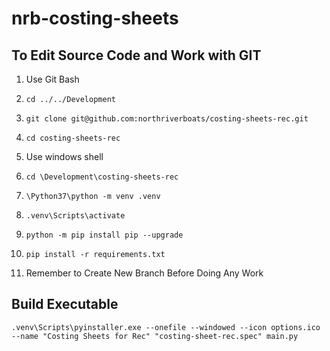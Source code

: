 # nrb-costing-sheets
## To Edit Source Code and Work with GIT
1. Use Git Bash
2. `cd ../../Development`
3. `git clone git@github.com:northriverboats/costing-sheets-rec.git`
4. `cd costing-sheets-rec`

5. Use windows shell
6. `cd \Development\costing-sheets-rec`
7. `\Python37\python -m venv .venv`
8. `.venv\Scripts\activate`
9. `python -m pip install pip --upgrade`
10. `pip install -r requirements.txt`
11. Remember to Create New Branch Before Doing Any Work

## Build Executable
`.venv\Scripts\pyinstaller.exe --onefile --windowed --icon options.ico  --name "Costing Sheets for Rec" "costing-sheet-rec.spec" main.py`
